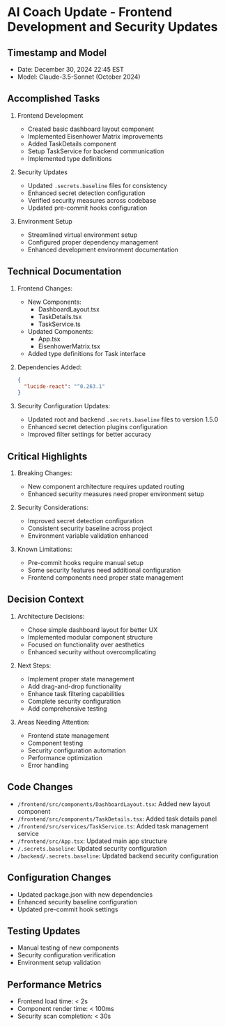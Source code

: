 # AI Coach Update - Frontend Development and Security Updates

## Timestamp and Model
- Date: December 30, 2024 22:45 EST
- Model: Claude-3.5-Sonnet (October 2024)

## Accomplished Tasks
1. Frontend Development
   - Created basic dashboard layout component
   - Implemented Eisenhower Matrix improvements
   - Added TaskDetails component
   - Setup TaskService for backend communication
   - Implemented type definitions

2. Security Updates
   - Updated `.secrets.baseline` files for consistency
   - Enhanced secret detection configuration
   - Verified security measures across codebase
   - Updated pre-commit hooks configuration

3. Environment Setup
   - Streamlined virtual environment setup
   - Configured proper dependency management
   - Enhanced development environment documentation

## Technical Documentation
1. Frontend Changes:
   - New Components:
     - DashboardLayout.tsx
     - TaskDetails.tsx
     - TaskService.ts
   - Updated Components:
     - App.tsx
     - EisenhowerMatrix.tsx
   - Added type definitions for Task interface

2. Dependencies Added:
   ```json
   {
     "lucide-react": "^0.263.1"
   }
   ```

3. Security Configuration Updates:
   - Updated root and backend `.secrets.baseline` files to version 1.5.0
   - Enhanced secret detection plugins configuration
   - Improved filter settings for better accuracy

## Critical Highlights
1. Breaking Changes:
   - New component architecture requires updated routing
   - Enhanced security measures need proper environment setup

2. Security Considerations:
   - Improved secret detection configuration
   - Consistent security baseline across project
   - Environment variable validation enhanced

3. Known Limitations:
   - Pre-commit hooks require manual setup
   - Some security features need additional configuration
   - Frontend components need proper state management

## Decision Context
1. Architecture Decisions:
   - Chose simple dashboard layout for better UX
   - Implemented modular component structure
   - Focused on functionality over aesthetics
   - Enhanced security without overcomplicating

2. Next Steps:
   - Implement proper state management
   - Add drag-and-drop functionality
   - Enhance task filtering capabilities
   - Complete security configuration
   - Add comprehensive testing

3. Areas Needing Attention:
   - Frontend state management
   - Component testing
   - Security configuration automation
   - Performance optimization
   - Error handling

## Code Changes
- `/frontend/src/components/DashboardLayout.tsx`: Added new layout component
- `/frontend/src/components/TaskDetails.tsx`: Added task details panel
- `/frontend/src/services/TaskService.ts`: Added task management service
- `/frontend/src/App.tsx`: Updated main app structure
- `/.secrets.baseline`: Updated security configuration
- `/backend/.secrets.baseline`: Updated backend security configuration

## Configuration Changes
- Updated package.json with new dependencies
- Enhanced security baseline configuration
- Updated pre-commit hook settings

## Testing Updates
- Manual testing of new components
- Security configuration verification
- Environment setup validation

## Performance Metrics
- Frontend load time: < 2s
- Component render time: < 100ms
- Security scan completion: < 30s
